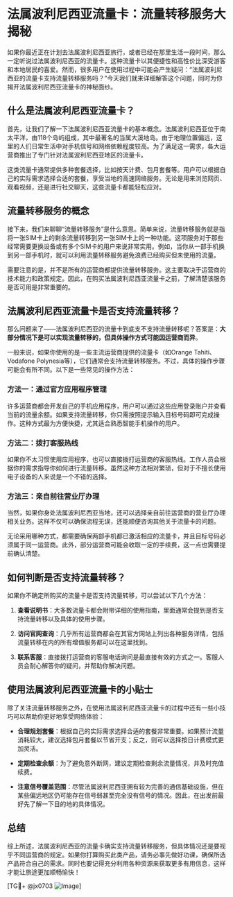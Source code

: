 # 法属波利尼西亚流量卡：流量转移服务大揭秘

如果你最近正在计划去法属波利尼西亚旅行，或者已经在那里生活一段时间，那么一定听说过法属波利尼西亚的流量卡。这种流量卡以其便捷性和高性价比深受游客和本地居民的喜爱。然而，很多用户在使用过程中可能会产生疑问：“法属波利尼西亚的流量卡支持流量转移服务吗？”今天我们就来详细解答这个问题，同时为你揭开法属波利尼西亚流量卡的神秘面纱。

## 什么是法属波利尼西亚流量卡？

首先，让我们了解一下法属波利尼西亚流量卡的基本概念。法属波利尼西亚位于南太平洋，由118个岛屿组成，其中最著名的当属大溪地岛。由于地理位置偏远，这里的人们日常生活中对手机信号和网络依赖程度较高。为了满足这一需求，各大运营商推出了专门针对法属波利尼西亚地区的流量卡。

这类流量卡通常提供多种套餐选择，比如按天计费、包月套餐等。用户可以根据自己的实际需求选择合适的套餐，享受当地的高速网络服务。无论是用来浏览网页、观看视频，还是进行社交聊天，这些流量卡都能轻松应对。

## 流量转移服务的概念

接下来，我们来聊聊“流量转移服务”是什么意思。简单来说，流量转移服务就是指将一张SIM卡上的剩余流量转移到另一张SIM卡上的一种功能。这项服务对于那些经常需要更换设备或有多个SIM卡的用户来说非常实用。例如，当你从一部手机换到另一部手机时，就可以利用流量转移服务避免浪费已经购买但未使用的流量。

需要注意的是，并不是所有的运营商都提供流量转移服务。这主要取决于运营商的技术能力和政策规定。因此，在购买法属波利尼西亚流量卡之前，了解清楚该服务是否可用是非常重要的。

## 法属波利尼西亚流量卡是否支持流量转移？

那么问题来了——法属波利尼西亚的流量卡到底支不支持流量转移呢？答案是：**大部分情况下是可以实现流量转移的，但具体操作方式可能因运营商而异**。

一般来说，如果你使用的是一些主流运营商提供的流量卡（如Orange Tahiti、Vodafone Polynesia等），它们通常会支持流量转移服务。不过，具体的操作步骤可能会有所不同。以下是一些常见的操作方法：

### 方法一：通过官方应用程序管理
许多运营商都会开发自己的手机应用程序，用户可以通过这些应用登录账户并查看当前的流量余额。如果支持流量转移，你只需按照提示输入目标号码即可完成操作。这种方式最为方便快捷，尤其适合熟悉智能手机操作的用户。

### 方法二：拨打客服热线
如果你不太习惯使用应用程序，也可以直接拨打运营商的客服热线。工作人员会根据你的需求指导你如何进行流量转移。虽然这种方法相对繁琐，但对于不擅长使用电子设备的人来说是一个不错的选择。

### 方法三：亲自前往营业厅办理
当然，如果你身处法属波利尼西亚当地，还可以选择亲自前往运营商的营业厅办理相关业务。这样不仅可以确保流程无误，还能顺便咨询其他关于流量卡的问题。

无论采用哪种方式，都需要确保两部手机都已激活相应的流量卡，并且目标号码必须属于同一运营商。此外，部分运营商可能会收取一定的手续费，这一点也需要提前确认清楚。

## 如何判断是否支持流量转移？

如果你不确定所购买的流量卡是否支持流量转移，可以尝试以下几个方法：

1. **查看说明书**：大多数流量卡都会附带详细的使用指南，里面通常会提到是否支持流量转移以及具体的使用步骤。
   
2. **访问官网查询**：几乎所有运营商都会在其官方网站上列出各种服务详情，包括流量转移在内的所有增值服务都可以在这里找到。

3. **联系客服**：直接拨打运营商的客服电话询问是最直接有效的方式之一。客服人员会耐心解答你的疑问，并帮助你解决问题。

## 使用法属波利尼西亚流量卡的小贴士

除了关注流量转移服务之外，在使用法属波利尼西亚流量卡的过程中还有一些小技巧可以帮助你更好地享受网络体验：

- **合理规划套餐**：根据自己的实际需求选择合适的套餐非常重要。如果预计流量消耗较大，建议选择包月套餐以节省开支；反之，则可以选择按日计费模式更加灵活。

- **定期检查余额**：为了避免意外断网，建议定期检查剩余流量情况，并及时充值续费。

- **注意信号覆盖范围**：尽管法属波利尼西亚拥有较为完善的通信基础设施，但在某些偏远地区仍可能存在信号弱甚至完全没有信号的情况。因此，在出发前最好先了解一下目的地的具体情况。

## 总结

综上所述，法属波利尼西亚的流量卡确实支持流量转移服务，但具体情况还是要视乎不同运营商的规定。如果你打算购买此类产品，请务必事先做好功课，确保所选产品符合自己的需求。同时也要记得充分利用各种资源来获取更多有用信息，这样才能让旅途更加顺畅愉快！

[TG💪+ @jx0703 ![Image](https://github.com/user-attachments/assets/dbca1d08-cadb-493c-b0ec-ad6f7a83f270)]